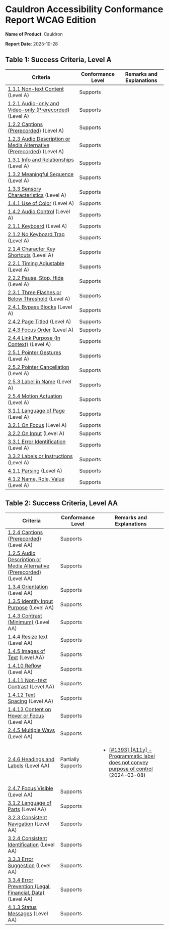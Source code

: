 # Cauldron Accessibility Conformance Report WCAG Edition

**Name of Product**: Cauldron

**Report Date**: 2025-10-28

## Table 1: Success Criteria, Level A

| Criteria | Conformance Level | Remarks and Explanations |
| --- | --- | --- |
| [1.1.1 Non-text Content](http://www.w3.org/TR/WCAG20/#text-equiv-all) (Level A) | Supports |  |
| [1.2.1 Audio-only and Video-only (Prerecorded)](http://www.w3.org/TR/WCAG20/#media-equiv-av-only-alt) (Level A) | Supports |  |
| [1.2.2 Captions (Prerecorded)](http://www.w3.org/TR/WCAG20/#media-equiv-captions) (Level A) | Supports |  |
| [1.2.3 Audio Description or Media Alternative (Prerecorded)](http://www.w3.org/TR/WCAG20/#media-equiv-audio-desc) (Level A) | Supports |  |
| [1.3.1 Info and Relationships](http://www.w3.org/TR/WCAG20/#content-structure-separation-programmatic) (Level A) | Supports |  |
| [1.3.2 Meaningful Sequence](http://www.w3.org/TR/WCAG20/#content-structure-separation-sequence) (Level A) | Supports |  |
| [1.3.3 Sensory Characteristics](http://www.w3.org/TR/WCAG20/#content-structure-separation-understanding) (Level A) | Supports |  |
| [1.4.1 Use of Color](http://www.w3.org/TR/WCAG20/#visual-audio-contrast-without-color) (Level A) | Supports |  |
| [1.4.2 Audio Control](http://www.w3.org/TR/WCAG20/#visual-audio-contrast-dis-audio) (Level A) | Supports |  |
| [2.1.1 Keyboard](http://www.w3.org/TR/WCAG20/#keyboard-operation-keyboard-operable) (Level A) | Supports |  |
| [2.1.2 No Keyboard Trap](http://www.w3.org/TR/WCAG20/#keyboard-operation-trapping) (Level A) | Supports |  |
| [2.1.4 Character Key Shortcuts](http://www.w3.org/TR/WCAG20/#keyboard-operation-keyboard-operable) (Level A) | Supports |  |
| [2.2.1 Timing Adjustable](http://www.w3.org/TR/WCAG20/#time-limits-required-behaviors) (Level A) | Supports |  |
| [2.2.2 Pause, Stop, Hide](http://www.w3.org/TR/WCAG20/#time-limits-pause) (Level A) | Supports |  |
| [2.3.1 Three Flashes or Below Threshold](http://www.w3.org/TR/WCAG20/#seizure-does-not-violate) (Level A) | Supports |  |
| [2.4.1 Bypass Blocks](http://www.w3.org/TR/WCAG20/#navigation-mechanisms-skip) (Level A) | Supports |  |
| [2.4.2 Page Titled](http://www.w3.org/TR/WCAG20/#navigation-mechanisms-title) (Level A) | Supports |  |
| [2.4.3 Focus Order](http://www.w3.org/TR/WCAG20/#navigation-mechanisms-focus-order) (Level A) | Supports |  |
| [2.4.4 Link Purpose (In Context)](http://www.w3.org/TR/WCAG20/#navigation-mechanisms-refs) (Level A) | Supports |  |
| [2.5.1 Pointer Gestures](http://www.w3.org/TR/WCAG20/#navigation-mechanisms-mult-loc) (Level A) | Supports |  |
| [2.5.2 Pointer Cancellation](http://www.w3.org/TR/WCAG20/#navigation-mechanisms-mult-loc) (Level A) | Supports |  |
| [2.5.3 Label in Name](http://www.w3.org/TR/WCAG20/#navigation-mechanisms-descriptive) (Level A) | Supports |  |
| [2.5.4 Motion Actuation](http://www.w3.org/TR/WCAG20/#navigation-mechanisms-motion-actuation) (Level A) | Supports |  |
| [3.1.1 Language of Page](http://www.w3.org/TR/WCAG20/#meaning-doc-lang-id) (Level A) | Supports |  |
| [3.2.1 On Focus](http://www.w3.org/TR/WCAG20/#consistent-behavior-receive-focus) (Level A) | Supports |  |
| [3.2.2 On Input](http://www.w3.org/TR/WCAG20/#consistent-behavior-unpredictable-change) (Level A) | Supports |  |
| [3.3.1 Error Identification](http://www.w3.org/TR/WCAG20/#minimize-error-identified) (Level A) | Supports |  |
| [3.3.2 Labels or Instructions](http://www.w3.org/TR/WCAG20/#minimize-error-cues) (Level A) | Supports |  |
| [4.1.1 Parsing](http://www.w3.org/TR/WCAG20/#ensure-compat-parses) (Level A) | Supports |  |
| [4.1.2 Name, Role, Value](http://www.w3.org/TR/WCAG20/#ensure-compat-rsv) (Level A) | Supports |  |

## Table 2: Success Criteria, Level AA

| Criteria | Conformance Level | Remarks and Explanations |
| --- | --- | --- |
| [1.2.4 Captions (Prerecorded)](http://www.w3.org/TR/WCAG20/#media-equiv-captions) (Level AA) | Supports |  |
| [1.2.5 Audio Description or Media Alternative (Prerecorded)](http://www.w3.org/TR/WCAG20/#media-equiv-audio-desc) (Level AA) | Supports |  |
| [1.3.4 Orientation](http://www.w3.org/TR/WCAG20/#visual-audio-contrast-orientation) (Level AA) | Supports |  |
| [1.3.5 Identify Input Purpose](http://www.w3.org/TR/WCAG20/#input-purposes) (Level AA) | Supports |  |
| [1.4.3 Contrast (Minimum)](http://www.w3.org/TR/WCAG20/#visual-audio-contrast-contrast) (Level AA) | Supports |  |
| [1.4.4 Resize text](http://www.w3.org/TR/WCAG20/#visual-audio-contrast-scale) (Level AA) | Supports |  |
| [1.4.5 Images of Text](http://www.w3.org/TR/WCAG20/#visual-audio-contrast-text-presentation) (Level AA) | Supports |  |
| [1.4.10 Reflow](http://www.w3.org/TR/WCAG20/#visual-audio-contrast-scale) (Level AA) | Supports |  |
| [1.4.11 Non-text Contrast](http://www.w3.org/TR/WCAG20/#visual-audio-contrast-contrast) (Level AA) | Supports |  |
| [1.4.12 Text Spacing](http://www.w3.org/TR/WCAG20/#visual-audio-contrast-spacing) (Level AA) | Supports |  |
| [1.4.13 Content on Hover or Focus](http://www.w3.org/TR/WCAG20/#visual-audio-contrast-dis-audio) (Level AA) | Supports |  |
| [2.4.5 Multiple Ways](http://www.w3.org/TR/WCAG20/#navigation-mechanisms-mult-loc) (Level AA) | Supports |  |
| [2.4.6 Headings and Labels](http://www.w3.org/TR/WCAG20/#navigation-mechanisms-descriptive) (Level AA) | Partially Supports | <ul> <li>[[#1393] [A11y] - Programmatic label does not convey purpose of control](https://github.com/dequelabs/cauldron/issues/1393) (2024-03-08)</li> </ul> |
| [2.4.7 Focus Visible](http://www.w3.org/TR/WCAG20/#navigation-mechanisms-focus-visible) (Level AA) | Supports |  |
| [3.1.2 Language of Parts](http://www.w3.org/TR/WCAG20/#meaning-doc-lang-id) (Level AA) | Supports |  |
| [3.2.3 Consistent Navigation](http://www.w3.org/TR/WCAG20/#consistent-behavior-consistent-locations) (Level AA) | Supports |  |
| [3.2.4 Consistent Identification](http://www.w3.org/TR/WCAG20/#consistent-behavior-consistent-functionality) (Level AA) | Supports |  |
| [3.3.3 Error Suggestion](http://www.w3.org/TR/WCAG20/#minimize-error-suggestions) (Level AA) | Supports |  |
| [3.3.4 Error Prevention (Legal, Financial, Data)](http://www.w3.org/TR/WCAG20/#minimize-error-reversible) (Level AA) | Supports |  |
| [4.1.3 Status Messages](http://www.w3.org/TR/WCAG20/#ensure-compat-rsv) (Level AA) | Supports |  |